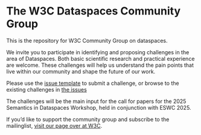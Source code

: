 
# The W3C Dataspaces Community Group

This is the repository for W3C Community Group on dataspaces. 

We invite you to participate in identifying and proposing challenges in the area of Dataspaces. Both basic scientific research and practical experience are welcome. These challenges will help us understand the pain points that live within our community and shape the future of our work.

Please use the [issue template](https://github.com/w3c-cg/dataspaces/issues/new/choose) to submit a challenge, or browse to the existing challenges in [the issues](https://github.com/w3c-cg/dataspaces/issues)

The challenges will be the main input for the call for papers for the 2025 Semantics in Dataspaces Workshop, held in conjunction with ESWC 2025.

If you’d like to support the community group and subscribe to the mailinglist, [visit our page over at W3C](https://www.w3.org/community/dataspaces/).
